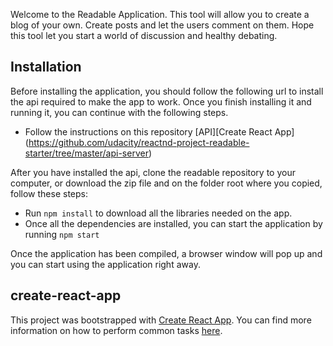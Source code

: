 Welcome to the Readable Application. This tool will allow you to create a blog
of your own. Create posts and let the users comment on them. Hope this tool
let you start a world of discussion and healthy debating.

## Installation

Before installing the application, you should follow the following url to install
the api required to make the app to work. Once you finish installing it and running
it, you can continue with the following steps.

* Follow the instructions on this repository [API][Create React App]
(https://github.com/udacity/reactnd-project-readable-starter/tree/master/api-server)

After you have installed the api, clone the readable repository to your computer,
or download the zip file and on the folder root where you copied, follow these steps:

* Run `npm install` to download all the libraries needed on the app.
* Once all the dependencies are installed, you can start the application by running
`npm start`

Once the application has been compiled, a browser window will pop up and you can
start using the application right away.

## create-react-app

This project was bootstrapped with [Create React App](https://github.com/facebookincubator/create-react-app). You can find more information on how to perform common tasks [here](https://github.com/facebookincubator/create-react-app/blob/master/packages/react-scripts/template/README.md).
